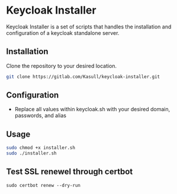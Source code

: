 # Keycloak Installer

Keycloak Installer is a set of scripts that handles the installation and configuration of a keycloak standalone server.

## Installation

Clone the repository to your desired location.

```bash
git clone https://gitlab.com/Kasull/keycloak-installer.git
```

## Configuration
* Replace all values within keycloak.sh with your desired domain, passwords, and alias

## Usage

```bash
sudo chmod +x installer.sh
sudo ./installer.sh
```

## Test SSL renewel through certbot
```
sudo certbot renew --dry-run
```
